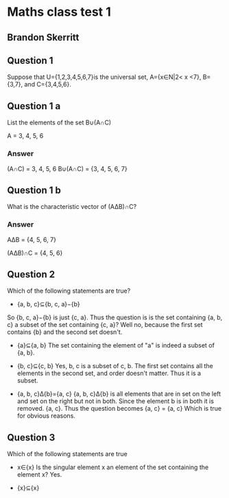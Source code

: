 # Maths class test 1
## Brandon Skerritt

## Question 1
Suppose that U={1,2,3,4,5,6,7}is the universal set, A={x∈N|2< x <7}, B={3,7}, and C={3,4,5,6}.

## Question 1 a
List the elements of the set B∪(A∩C)

A = 3, 4, 5, 6

### Answer
(A∩C) =  3, 4, 5, 6
B∪(A∩C) = {3, 4, 5, 6, 7}

## Question 1 b
What is the characteristic vector of (A∆B)∩C?

### Answer
A∆B = {4, 5, 6, 7}

(A∆B)∩C = {4, 5, 6}

## Question 2
Which of the following statements are true?

* {a, b, c}⊆{b, c, a}−{b}

So {b, c, a}−{b} is just {c, a}.
Thus the question is
is the set containing {a, b, c} a subset of the set containing {c, a}?
Well no, because the first set contains {b} and the second set doesn't.

* {a}⊆{a, b}
The set containing the element of "a" is indeed a subset of {a, b}.

* {b, c}⊆{c, b}
Yes, b, c is a subset of c, b.
The first set contains all the elements in the second set, and order doesn't matter. Thus it is a subset.

* {a, b, c}∆{b}={a, c}
{a, b, c}∆{b}
is all elements that are in set on the left and set on the right but not in both. Since the element b is in both it is removed.
{a, c}.
Thus the question becomes
{a, c} = {a, c}
Which is true for obvious reasons.

## Question 3
Which of the following statements are true

* x∈{x}
Is the singular element x an element of the set containing the element x? Yes.

* {x}⊆{x}
